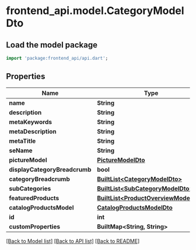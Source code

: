 # frontend_api.model.CategoryModelDto

## Load the model package
```dart
import 'package:frontend_api/api.dart';
```

## Properties
Name | Type | Description | Notes
------------ | ------------- | ------------- | -------------
**name** | **String** |  | [optional] 
**description** | **String** |  | [optional] 
**metaKeywords** | **String** |  | [optional] 
**metaDescription** | **String** |  | [optional] 
**metaTitle** | **String** |  | [optional] 
**seName** | **String** |  | [optional] 
**pictureModel** | [**PictureModelDto**](PictureModelDto.md) |  | [optional] 
**displayCategoryBreadcrumb** | **bool** |  | [optional] 
**categoryBreadcrumb** | [**BuiltList&lt;CategoryModelDto&gt;**](CategoryModelDto.md) |  | [optional] 
**subCategories** | [**BuiltList&lt;SubCategoryModelDto&gt;**](SubCategoryModelDto.md) |  | [optional] 
**featuredProducts** | [**BuiltList&lt;ProductOverviewModelDto&gt;**](ProductOverviewModelDto.md) |  | [optional] 
**catalogProductsModel** | [**CatalogProductsModelDto**](CatalogProductsModelDto.md) |  | [optional] 
**id** | **int** |  | [optional] 
**customProperties** | **BuiltMap&lt;String, String&gt;** |  | [optional] 

[[Back to Model list]](../README.md#documentation-for-models) [[Back to API list]](../README.md#documentation-for-api-endpoints) [[Back to README]](../README.md)


